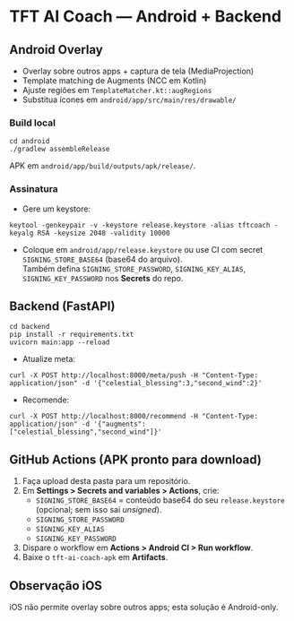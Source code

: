 # TFT AI Coach — Android + Backend

## Android Overlay
- Overlay sobre outros apps + captura de tela (MediaProjection)
- Template matching de Augments (NCC em Kotlin)
- Ajuste regiões em `TemplateMatcher.kt::augRegions`
- Substitua ícones em `android/app/src/main/res/drawable/`

### Build local
```
cd android
./gradlew assembleRelease
```
APK em `android/app/build/outputs/apk/release/`.

### Assinatura
- Gere um keystore:
```
keytool -genkeypair -v -keystore release.keystore -alias tftcoach -keyalg RSA -keysize 2048 -validity 10000
```
- Coloque em `android/app/release.keystore` ou use CI com secret `SIGNING_STORE_BASE64` (base64 do arquivo).  
  Também defina `SIGNING_STORE_PASSWORD`, `SIGNING_KEY_ALIAS`, `SIGNING_KEY_PASSWORD` nos **Secrets** do repo.

## Backend (FastAPI)
```
cd backend
pip install -r requirements.txt
uvicorn main:app --reload
```
- Atualize meta:
```
curl -X POST http://localhost:8000/meta/push -H "Content-Type: application/json" -d '{"celestial_blessing":3,"second_wind":2}'
```
- Recomende:
```
curl -X POST http://localhost:8000/recommend -H "Content-Type: application/json" -d '{"augments":["celestial_blessing","second_wind"]}'
```

## GitHub Actions (APK pronto para download)
1. Faça upload desta pasta para um repositório.
2. Em **Settings > Secrets and variables > Actions**, crie:
   - `SIGNING_STORE_BASE64` = conteúdo base64 do seu `release.keystore` (opcional; sem isso sai *unsigned*).
   - `SIGNING_STORE_PASSWORD`
   - `SIGNING_KEY_ALIAS`
   - `SIGNING_KEY_PASSWORD`
3. Dispare o workflow em **Actions > Android CI > Run workflow**.
4. Baixe o `tft-ai-coach-apk` em **Artifacts**.

## Observação iOS
iOS não permite overlay sobre outros apps; esta solução é Android-only.
